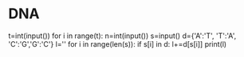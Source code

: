 # DNA
t=int(input())
for i in range(t):
    n=int(input())
    s=input()
    d={'A':'T', 'T':'A', 'C':'G','G':'C'}
    l=''
    for i in range(len(s)):
        if s[i] in d:
            l+=d[s[i]]
    print(l)
